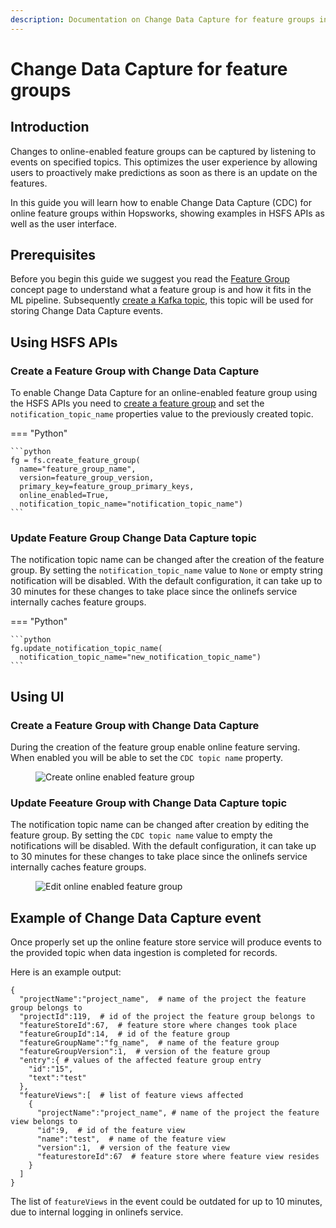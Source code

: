 ```yaml
---
description: Documentation on Change Data Capture for feature groups in Hopsworks.
---
```


# Change Data Capture for feature groups

## Introduction

Changes to online-enabled feature groups can be captured by listening to events on specified topics.
This optimizes the user experience by allowing users to proactively make predictions as soon as there is an update on the features.

In this guide you will learn how to enable Change Data Capture (CDC) for online feature groups within Hopsworks, showing examples in HSFS APIs as well as the user interface.

## Prerequisites

Before you begin this guide we suggest you read the [Feature Group](../../../concepts/fs/feature_group/fg_overview.md) concept page to understand what a feature group is and how it fits in the ML pipeline.
Subsequently [create a Kafka topic](../../projects/kafka/create_topic.md), this topic will be used for storing Change Data Capture events.

## Using HSFS APIs

### Create a Feature Group with Change Data Capture

To enable Change Data Capture for an online-enabled feature group using the HSFS APIs you need to [create a feature group](./create.md) and set the `notification_topic_name` properties value to the previously created topic.

=== "Python"

    ```python
    fg = fs.create_feature_group(
      name="feature_group_name",
      version=feature_group_version,
      primary_key=feature_group_primary_keys,
      online_enabled=True,
      notification_topic_name="notification_topic_name")
    ```

### Update Feature Group Change Data Capture topic

The notification topic name can be changed after the creation of the feature group.
By setting the `notification_topic_name` value to `None` or empty string notification will be disabled.
With the default configuration, it can take up to 30 minutes for these changes to take place since the onlinefs service internally caches feature groups.

=== "Python"

    ```python
    fg.update_notification_topic_name(
      notification_topic_name="new_notification_topic_name")
    ```

## Using UI

### Create a Feature Group with Change Data Capture

During the creation of the feature group enable online feature serving.
When enabled you will be able to set the `CDC topic name` property.

<p align="center">
  <figure>
    <img src="../../../../assets/images/guides/feature_group/create_online_enabled_feature_group.png" alt="Create online enabled feature group">
  </figure>
</p>

### Update Feeature Group with Change Data Capture topic

The notification topic name can be changed after creation by editing the feature group.
By setting the `CDC topic name` value to empty the notifications will be disabled.
With the default configuration, it can take up to 30 minutes for these changes to take place since the onlinefs service internally caches feature groups.

<p align="center">
  <figure>
    <img src="../../../../assets/images/guides/feature_group/edit_online_enabled_feature_group.png" alt="Edit online enabled feature group">
  </figure>
</p>

## Example of Change Data Capture event

Once properly set up the online feature store service will produce events to the provided topic when data ingestion is completed for records.

Here is an example output:

```
{
  "projectName":"project_name",  # name of the project the feature group belongs to
  "projectId":119,  # id of the project the feature group belongs to
  "featureStoreId":67,  # feature store where changes took place
  "featureGroupId":14,  # id of the feature group
  "featureGroupName":"fg_name",  # name of the feature group
  "featureGroupVersion":1,  # version of the feature group
  "entry":{ # values of the affected feature group entry
    "id":"15",
    "text":"test"
  },
  "featureViews":[  # list of feature views affected
    {
      "projectName":"project_name", # name of the project the feature view belongs to
      "id":9,  # id of the feature view
      "name":"test",  # name of the feature view
      "version":1,  # version of the feature view
      "featurestoreId":67  # feature store where feature view resides
    }
  ]
}
```

The list of `featureViews` in the event could be outdated for up to 10 minutes, due to internal logging in onlinefs service.
